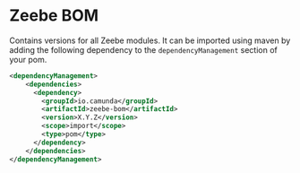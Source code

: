 # Zeebe BOM

Contains versions for all Zeebe modules. It can be imported using maven by
adding the following dependency to the `dependencyManagement` section of your
pom.

```xml
<dependencyManagement>
    <dependencies>
      <dependency>
        <groupId>io.camunda</groupId>
        <artifactId>zeebe-bom</artifactId>
        <version>X.Y.Z</version>
        <scope>import</scope>
        <type>pom</type>
      </dependency>
    </dependencies>
</dependencyManagement>
```
